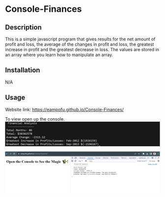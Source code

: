 # Console-Finances

## Description

This is a simple javascript program that gives results for  the net amount of profit and loss, the average of the changes in profit and loss, the greatest increase in profit and the greatest decrease in loss. 
The values are stored in an array where you learn how to manipulate an array.

## Installation

N/A

## Usage 

Website link: https://eampofu.github.io/Console-Finances/


To view open up the console.
![alt text](images/output.jpg)

![alt-text](images/published-output.jpg)


